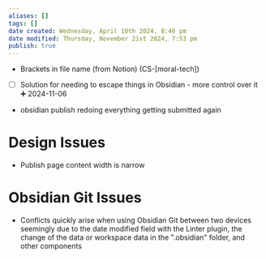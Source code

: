 ```yaml
---
aliases: []
tags: []
date created: Wednesday, April 10th 2024, 8:46 pm
date modified: Thursday, November 21st 2024, 7:53 pm
publish: true
---
```


- Brackets in file name (from Notion) (CS-\[moral-tech\])
- [ ] Solution for needing to escape things in Obsidian - more control over it ➕ 2024-11-06
- obsidian publish redoing everything getting submitted again

# Design Issues

- Publish page content width is narrow

# Obsidian Git Issues

- Conflicts quickly arise when using Obsidian Git between two devices seemingly due to the date modified field with the Linter plugin, the change of the data or workspace data in the ".obsidian" folder, and other components